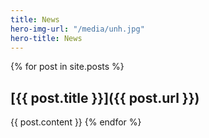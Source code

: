 ```yaml
---
title: News
hero-img-url: "/media/unh.jpg"
hero-title: News
---
```


{% for post in site.posts %}
## [{{ post.title }}]({{ post.url }})
{{ post.content }}
{% endfor %}